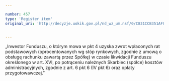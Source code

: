 ```yaml
---

number: 457
type: 'Register item'
original_uri: 'http://decyzje.uokik.gov.pl/nd_wz_um.nsf/0/C831CCB351AF09EBC12572DD00329575?OpenDocument'


---
```


„Inwestor Funduszu, o którym mowa w pkt 4 uzyska zwrot wpłaconych rat podstawowych (oprocentowanych wg stóp rynkowych, zgodnie z umową o obsługę rachunku zawartą przez Spółkę) w czasie likwidacji Funduszu określonego w art. XVI, po potrąceniu należnych Skarbiec (spółce) kosztów administracyjnych, zgodnie z art. 6 pkt 6 (IV pkt 6) oraz opłaty przygotowawczej.”
